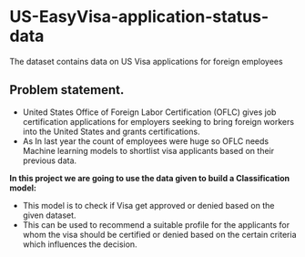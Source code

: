 # US-EasyVisa-application-status-data
The dataset contains data on US Visa applications for foreign employees

## Problem statement.

* United States Office of Foreign Labor Certification (OFLC) gives job certification applications for employers seeking to bring foreign workers into the United States and grants certifications. 
* As In last year the count of employees were huge so OFLC needs Machine learning models to shortlist visa applicants based on their previous data.

**In this project we are going to use the data given to build a Classification model:**

* This model is to check if Visa get approved or denied based on the given dataset.
* This can be used to recommend a suitable profile for the applicants for whom the visa should be certified or denied based on the certain criteria which influences the decision.